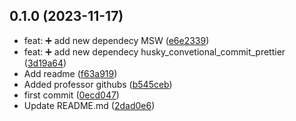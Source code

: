 ## 0.1.0 (2023-11-17)

* feat: :heavy_plus_sign: add  new dependecy MSW ([e6e2339](https://github.com/DiegoMarulandaB/ctd-fe2-proyecto-final-base/commit/e6e2339))
* feat: :heavy_plus_sign: add new dependecy husky_convetional_commit_prettier ([3d19a64](https://github.com/DiegoMarulandaB/ctd-fe2-proyecto-final-base/commit/3d19a64))
* Add readme ([f63a919](https://github.com/DiegoMarulandaB/ctd-fe2-proyecto-final-base/commit/f63a919))
* Added professor githubs ([b545ceb](https://github.com/DiegoMarulandaB/ctd-fe2-proyecto-final-base/commit/b545ceb))
* first commit ([0ecd047](https://github.com/DiegoMarulandaB/ctd-fe2-proyecto-final-base/commit/0ecd047))
* Update README.md ([2dad0e6](https://github.com/DiegoMarulandaB/ctd-fe2-proyecto-final-base/commit/2dad0e6))



